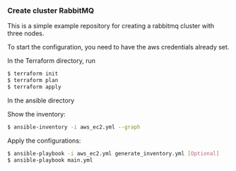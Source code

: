### Create cluster RabbitMQ

This is a simple example repository for creating a rabbitmq cluster with three nodes.


To start the configuration, you need to have the aws credentials already set.


In the Terraform directory, run
```bash
$ terraform init
$ terraform plan
$ terraform apply
```

In the ansible directory

Show the inventory:
```bash
$ ansible-inventory -i aws_ec2.yml --graph
```


Apply the configurations:
```bash
$ ansible-playbook -i aws_ec2.yml generate_inventory.yml [Optional]
$ ansible-playbook main.yml
```
